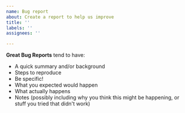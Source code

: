 ```yaml
---
name: Bug report
about: Create a report to help us improve
title: ''
labels: ''
assignees: ''

---
```


**Great Bug Reports** tend to have:

- A quick summary and/or background
- Steps to reproduce
- Be specific!
- What you expected would happen
- What actually happens
- Notes (possibly including why you think this might be happening, or stuff you tried that didn't work)
